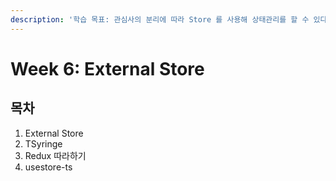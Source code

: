 ```yaml
---
description: '학습 목표: 관심사의 분리에 따라 Store 를 사용해 상태관리를 할 수 있다.'
---
```


# Week 6: External Store

## 목차

1. External Store
2. TSyringe
3. Redux 따라하기
4. usestore-ts
